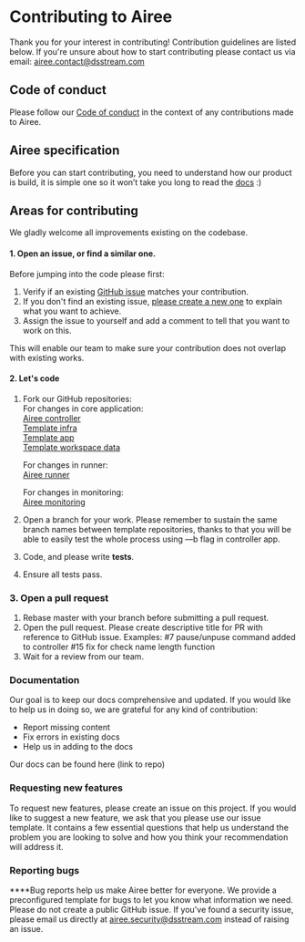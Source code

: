 # Contributing to Airee
Thank you for your interest in contributing! Contribution guidelines are listed below. If you're unsure about how to start contributing please contact us via email: [airee.contact@dsstream.com](mailto:airee.contact@dsstream.com) 

## Code of conduct
Please follow our [Code of conduct](CODE_OF_CONDUCT.md) in the context of any contributions made to Airee.

## Airee specification
Before you can start contributing, you need to understand how our product is build, it is simple one so it won’t take you long to read the [docs](https://github.com/ds-stream/Airee-docs) :)

## Areas for contributing
We gladly welcome all improvements existing on the codebase. 

#### 1. Open an issue, or find a similar one.
Before jumping into the code please first:
1. Verify if an existing [GitHub issue](https://github.com/ds-stream/Airee-docs/issues) matches your contribution.
2. If you don't find an existing issue, [please create a new one](https://github.com/ds-stream/Airee-docs/issues/new/choose) to explain what you want to achieve.
3. Assign the issue to yourself and add a comment to tell that you want to work on this.

This will enable our team to make sure your contribution does not overlap with existing works.

#### 2. Let's code
1. Fork our GitHub repositories: <br>
   For changes in core application:<br>
   [Airee controller](https://github.com/ds-stream/airee-controller)<br>
   [Template infra](https://github.com/ds-stream/template_infra_dev)<br>
   [Template app](https://github.com/ds-stream/template_app_dev)<br>
   [Template workspace data](https://github.com/ds-stream/template_workspace_data_dev)
   
   For changes in runner:<br>
   [Airee runner](https://github.com/ds-stream/runner-container)
   
   For changes in monitoring:<br>
   [Airee monitoring]()
   
3. Open a branch for your work. Please remember to sustain the same branch names between template repositories, thanks to that you will be able to easily test the whole process using —b flag in controller app.
4. Code, and please write **tests**.
5. Ensure all tests pass.

### 3. Open a pull request
1. Rebase master with your branch before submitting a pull request.
2. Open the pull request.
	 Please create descriptive title for PR with reference to GitHub issue.
   Examples:
    #7 pause/unpuse command added to controller
    #15 fix for check name length function
3. Wait for a review from our team.

### **Documentation**
Our goal is to keep our docs comprehensive and updated. If you would like to help us in doing so, we are grateful for any kind of contribution:

* Report missing content
* Fix errors in existing docs
* Help us in adding to the docs

Our docs can be found here (link to repo)

### **Requesting new features**
To request new features, please create an issue on this project.
If you would like to suggest a new feature, we ask that you please use our issue template. 
It contains a few essential questions that help us understand the problem you are looking to solve and how you think your recommendation will address it.

### **Reporting bugs**
**‌**Bug reports help us make Airee better for everyone. We provide a preconfigured template for bugs to let you know what information we need.
Please do not create a public GitHub issue. If you've found a security issue, please email us directly at [airee.security@dsstream.com](mailto:airee.security@dsstream.com) instead of raising an issue.
